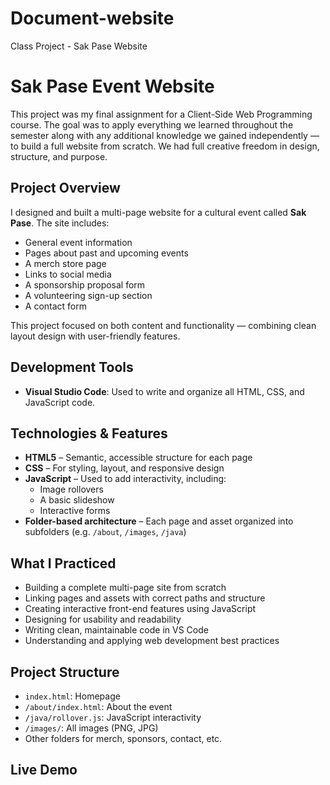 # Document-website
Class Project - Sak Pase Website
# Sak Pase Event Website

This project was my final assignment for a Client-Side Web Programming course. The goal was to apply everything we learned throughout the semester along with any additional knowledge we gained independently — to build a full website from scratch. We had full creative freedom in design, structure, and purpose.

## Project Overview

I designed and built a multi-page website for a cultural event called **Sak Pase**. The site includes:

- General event information
- Pages about past and upcoming events
- A merch store page
- Links to social media
- A sponsorship proposal form
- A volunteering sign-up section
- A contact form

This project focused on both content and functionality — combining clean layout design with user-friendly features.

## Development Tools

- **Visual Studio Code**: Used to write and organize all HTML, CSS, and JavaScript code.

## Technologies & Features

- **HTML5** – Semantic, accessible structure for each page
- **CSS** – For styling, layout, and responsive design
- **JavaScript** – Used to add interactivity, including:
  - Image rollovers
  - A basic slideshow
  - Interactive forms
- **Folder-based architecture** – Each page and asset organized into subfolders (e.g. `/about`, `/images`, `/java`)

## What I Practiced

- Building a complete multi-page site from scratch
- Linking pages and assets with correct paths and structure
- Creating interactive front-end features using JavaScript
- Designing for usability and readability
- Writing clean, maintainable code in VS Code
- Understanding and applying web development best practices

## Project Structure

- `index.html`: Homepage
- `/about/index.html`: About the event
- `/java/rollover.js`: JavaScript interactivity
- `/images/`: All images (PNG, JPG)
- Other folders for merch, sponsors, contact, etc.

## Live Demo



